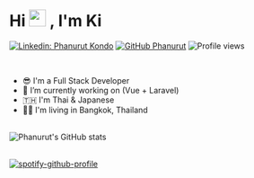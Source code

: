 
<div align="left">
<!--   <img src="https://user-images.githubusercontent.com/49369000/166978626-943c3986-4dab-4213-bffc-f1693958ca29.gif" width="100%">  -->
  <h1> 
    Hi <img src="https://raw.githubusercontent.com/MartinHeinz/MartinHeinz/master/wave.gif" width="30px"> , I'm Ki
  </h1> 
  
  [![Linkedin: Phanurut Kondo](https://img.shields.io/badge/-Phanurut_Kondo-blue?style=flat-square&logo=Linkedin&logoColor=white&link=https://www.linkedin.com/in/phanurut-kondo/)](https://www.linkedin.com/in/phanurut-kondo/)
  [![GitHub Phanurut](https://img.shields.io/github/followers/kondohiroki?label=follow&style=social)](https://github.com/kondohiroki)
  ![Profile views](https://gpvc.arturio.dev/kondohiroki)
</div>

</br>

- 😎 I'm a Full Stack Developer 
- 🔭 I’m currently working on (Vue + Laravel)
- 🇹🇭 I'm Thai & Japanese
- 🚶‍♂️ I'm living in Bangkok, Thailand
<!-- - 🌱 I’m currently learning  -->
<!-- - 👯 I’m looking to collaborate on ... -->
<!-- - 🤔 I’m looking for help with ... -->
<!-- - 💬 Ask me about ... -->
<!-- - 📫 How to reach me: ... -->
<!-- - 😄 Pronouns: ... -->
<!-- - ⚡ Fun fact: ... -->

</br>
<div align="left">
  <img align="center" src="https://github-readme-stats.vercel.app/api?username=kondohiroki&include_all_commits=true&count_private=true&show_icons=true&theme=radical" alt="Phanurut's GitHub stats">
</div>

</br>

[![spotify-github-profile](https://spotify-github-profile.vercel.app/api/view?uid=t6uw4iep1t4xfl0pc7cjgvp1q&cover_image=true&theme=default&bar_color=53b14f&bar_color_cover=true)](https://spotify-github-profile.vercel.app/api/view?uid=t6uw4iep1t4xfl0pc7cjgvp1q&redirect=true)

